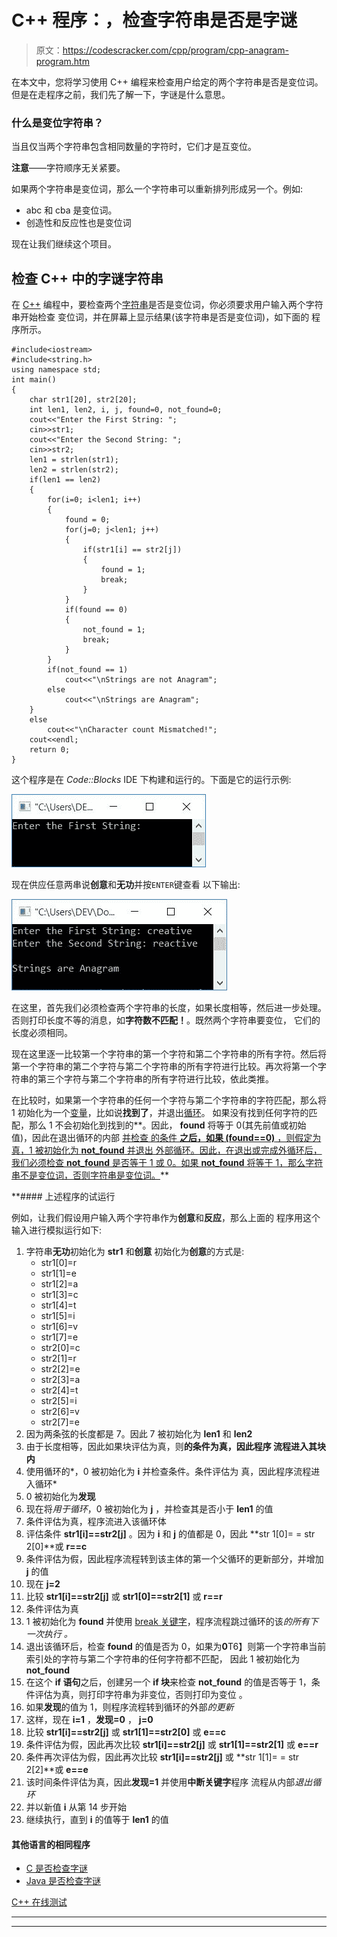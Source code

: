 # C++ 程序：，检查字符串是否是字谜

> 原文：<https://codescracker.com/cpp/program/cpp-anagram-program.htm>

在本文中，您将学习使用 C++ 编程来检查用户给定的两个字符串是否是变位词。但是在走程序之前，我们先了解一下，字谜是什么意思。

### 什么是变位字符串？

当且仅当两个字符串包含相同数量的字符时，它们才是互变位。

**注意**——字符顺序无关紧要。

如果两个字符串是变位词，那么一个字符串可以重新排列形成另一个。例如:

*   abc 和 cba 是变位词。
*   创造性和反应性也是变位词

现在让我们继续这个项目。

## 检查 C++ 中的字谜字符串

在 [C++](/cpp/index.htm) 编程中，要检查两个[字符串](/cpp/cpp-strings.htm)是否是变位词，你必须要求用户输入两个字符串开始检查 变位词，并在屏幕上显示结果(该字符串是否是变位词)，如下面的 程序所示。

```
#include<iostream>
#include<string.h>
using namespace std;
int main()
{
    char str1[20], str2[20];
    int len1, len2, i, j, found=0, not_found=0;
    cout<<"Enter the First String: ";
    cin>>str1;
    cout<<"Enter the Second String: ";
    cin>>str2;
    len1 = strlen(str1);
    len2 = strlen(str2);
    if(len1 == len2)
    {
        for(i=0; i<len1; i++)
        {
            found = 0;
            for(j=0; j<len1; j++)
            {
                if(str1[i] == str2[j])
                {
                    found = 1;
                    break;
                }
            }
            if(found == 0)
            {
                not_found = 1;
                break;
            }
        }
        if(not_found == 1)
            cout<<"\nStrings are not Anagram";
        else
            cout<<"\nStrings are Anagram";
    }
    else
        cout<<"\nCharacter count Mismatched!";
    cout<<endl;
    return 0;
}
```

这个程序是在 *Code::Blocks* IDE 下构建和运行的。下面是它的运行示例:

![c++ anagram program](img/19daf4aba8f253dd28bca7a934c10183.png)

现在供应任意两串说**创意**和**无功**并按`ENTER`键查看 以下输出:

![anagram program c++](img/63964eed3b4ba82de371b3756bee39da.png)

在这里，首先我们必须检查两个字符串的长度，如果长度相等，然后进一步处理。否则打印长度不等的消息，如**字符数不匹配！**。既然两个字符串要变位， 它们的长度必须相同。

现在这里逐一比较第一个字符串的第一个字符和第二个字符串的所有字符。然后将第一个字符串的第二个字符与第二个字符串的所有字符进行比较。再次将第一个字符串的第三个字符与第二个字符串的所有字符进行比较，依此类推。

在比较时，如果第一个字符串的任何一个字符与第二个字符串的字符匹配，那么将 1 初始化为一个[变量](/cpp/cpp-variables.htm)，比如说**找到了**，并退出[循环](/cpp/cpp-loop-types.htm)。 如果没有找到任何字符的匹配，那么 1 不会初始化到找到的**。因此， **found** 将等于 0(其先前值或初始值)，因此在退出循环的内部 [并检查 的条件 **之后，如果 (found==0)** ，则假定为真，1 被初始化为 **not_found** 并退出 外部循环。因此，在退出或完成外循环后，我们必须检查 **not_found** 是否等于 1 或 0。如果 **not_found** 将等于 1，那么字符串不是变位词，否则字符串是变位词。](/cpp/cpp-iteration-statements.htm)**

 **#### 上述程序的试运行

例如，让我们假设用户输入两个字符串作为**创意**和**反应**，那么上面的 程序用这个输入进行模拟运行如下:

1.  字符串**无功**初始化为 **str1** 和**创意** 初始化为**创意**的方式是:
    *   str1[0]=r
    *   str1[1]=e
    *   str1[2]=a
    *   str1[3]=c
    *   str1[4]=t
    *   str1[5]=i
    *   str1[6]=v
    *   str1[7]=e
    *   str2[0]=c
    *   str2[1]=r
    *   str2[2]=e
    *   str2[3]=a
    *   str2[4]=t
    *   str2[5]=i
    *   str2[6]=v
    *   str2[7]=e
2.  因为两条弦的长度都是 7。因此 7 被初始化为 **len1** 和 **len2**
3.  由于长度相等，因此如果块评估为真，则**的条件为真，因此程序 流程进入其块内**
4.  使用循环的*，0 被初始化为 **i** 并检查条件。条件评估为 真，因此程序流程进入循环*
5.  0 被初始化为**发现**
6.  现在将*用于循环*，0 被初始化为 **j** ，并检查其是否小于 **len1** 的值
7.  条件评估为真，程序流进入该循环体
8.  评估条件 **str1[i]==str2[j]** 。因为 **i** 和 **j** 的值都是 0，因此 **str 1[0]= = str 2[0]**或 **r==c**
9.  条件评估为假，因此程序流程转到该主体的第一个父循环的更新部分，并增加 **j** 的值
10.  现在 **j=2**
11.  比较 **str1[i]==str2[j]** 或 **str1[0]==str2[1]** 或 **r==r**
12.  条件评估为真
13.  1 被初始化为 **found** 并使用 [break 关键字](/cpp/cpp-jump-statements.htm)，程序流程跳过循环的该*的所有下一次执行 。*
14.  退出该循环后，检查 **found** 的值是否为 0，如果为**0**T6】则第一个字符串当前索引处的字符与第二个字符串的任何字符都不匹配， 因此 1 被初始化为 **not_found**
15.  在这个 **if 语句**之后，创建另一个 **if 块**来检查 **not_found** 的值是否等于 1，条件评估为真，则打印字符串为非变位，否则打印为变位 。
16.  如果**发现**的值为 1，则程序流程转到循环的外部*的更新*
17.  这样，现在 **i=1** ，**发现=0** ， **j=0**
18.  比较 **str1[i]==str2[j]** 或 **str1[1]==str2[0]** 或 **e==c**
19.  条件评估为假，因此再次比较 **str1[i]==str2[j]** 或 **str1[1]==str2[1]** 或 **e==r**
20.  条件再次评估为假，因此再次比较 **str1[i]==str2[j]** 或 **str 1[1]= = str 2[2]**或 **e==e**
21.  该时间条件评估为真，因此**发现=1** 并使用**中断关键字**程序 流程从内部*退出循环*
22.  并以新值 **i** 从第 14 步开始
23.  继续执行，直到 **i** 的值等于 **len1** 的值

#### 其他语言的相同程序

*   [C 是否检查字谜](/c/program/c-anagram-program.htm)
*   [Java 是否检查字谜](/java/program/java-program-check-anagram.htm)

[C++ 在线测试](/exam/showtest.php?subid=3)

* * *

* * ***